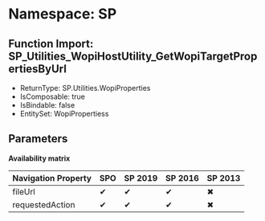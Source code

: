 # Namespace: SP

## Function Import: SP_Utilities_WopiHostUtility_GetWopiTargetPropertiesByUrl

- ReturnType: SP.Utilities.WopiProperties
- IsComposable: true
- IsBindable: false
- EntitySet: WopiPropertiess

## Parameters

**Availability matrix**

Navigation Property | SPO | SP 2019 | SP 2016 | SP 2013
----------|-----|---------|---------|--------
fileUrl | ✔ | ✔ | ✔ | ✖
requestedAction | ✔ | ✔ | ✔ | ✖

